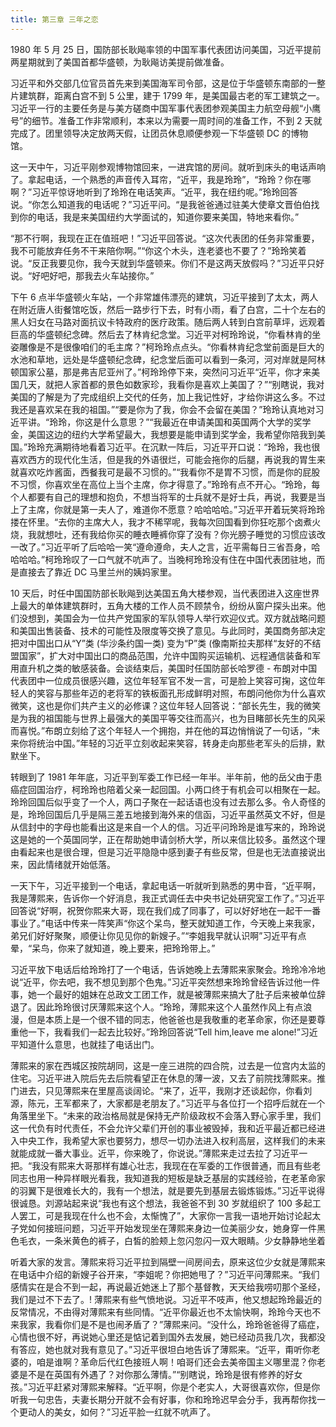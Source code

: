 ```yaml
---
title: 第三章 三年之恋
---
```


1980 年 5 月 25 日，国防部长耿飚率领的中国军事代表团访问美国，习近平提前两星期就到了美国首都华盛顿，为耿飚访美提前做准备。

习近平和外交部几位官员首先来到美国海军司令部，这是位于华盛顿东南部的一整片建筑群，距离白宫不到 5 公里，建于 1799 年，是美国最古老的军工建筑之一。习近平一行的主要任务是与美方磋商中国军事代表团参观美国主力航空母舰“小鹰号”的细节。准备工作非常顺利，本来以为需要一周时间的准备工作，不到 2 天就完成了。团里领导决定放两天假，让团员休息顺便参观一下华盛顿 DC 的博物馆。

这一天中午，习近平刚参观博物馆回来，一进宾馆的房间。就听到床头的电话声响了。拿起电话，一个熟悉的声音传入耳帘，“近平，我是玲玲”，“玲玲？你在哪啊？”习近平惊讶地听到了玲玲在电话笑声。“近平，我在纽约呢。”玲玲回答说。“你怎么知道我的电话呢？”习近平问。“是我爸爸通过驻美大使章文晋伯伯找到你的电话，我是来美国纽约大学面试的，知道你要来美国，特地来看你。”

“那不行啊，我现在正在值班吧！”习近平回答说。“这次代表团的任务非常重要，我不可能放弃任务不干来陪你啊。”“你这个木头，连老婆也不要了？”玲玲笑着说。“反正我要见你，我今天就到华盛顿来。你们不是这两天放假吗？”习近平只好说。“好吧好吧，那我去火车站接你。”

下午 6 点半华盛顿火车站，一个非常雄伟漂亮的建筑，习近平接到了太太，两人在附近唐人街餐馆吃饭，然后一路步行下去，时有小雨，看了白宫，二十个左右的黑人妇女在马路对面抗议卡特政府的医疗政策。随后两人转到白宫前草坪，远观着巨高的华盛顿纪念碑。然后去了林肯纪念堂。习近平对柯玲玲说，“你看林肯的坐姿雕像是不是很像咱们的毛主席？”柯玲玲点点头。“你看林肯纪念堂前面是巨大的水池和草地，远处是华盛顿纪念碑，纪念堂后面可以看到一条河，河对岸就是阿林顿国家公墓，那是弗吉尼亚州了。”柯玲玲停下来，突然问习近平“近平，你才来美国几天，就把人家首都的景色如数家珍，我看你是喜欢上美国了？”“别瞎说，我对美国的了解是为了完成组织上交代的任务，加上我记性好，才给你讲这么多。不过我还是喜欢呆在我的祖国。”“要是你为了我，你会不会留在美国？”玲玲认真地对习近平讲。“玲玲，你这是什么意思？”“我最近在申请美国和英国两个大学的奖学金，美国这边的纽约大学希望最大，我想要是能申请到奖学金，我希望你陪我到美国。”玲玲充满期待地看着习近平。在沉默一阵后，习近平开口说：“玲玲，我也很喜欢西方的现代化生活，但是我的外语很烂，可能会拖你的后腿，再说我的胃生来就喜欢吃炸酱面，西餐我可是最不习惯的。”“我看你不是胃不习惯，而是你的屁股不习惯，你喜欢坐在高位上当个主席，你才得意了。”玲玲有点不开心。“玲玲，每个人都要有自己的理想和抱负，不想当将军的士兵就不是好士兵，再说，我要是当上了主席，你就是第一夫人了，难道你不愿意？哈哈哈哈。”习近平开着玩笑将玲玲搂在怀里。“去你的主席大人，我才不稀罕呢，我每次回国看到你狂吃那个卤煮火烧，我就想吐，还有我给你买的睡衣睡裤你穿了没有？你光膀子睡觉的习惯应该改一改了。”习近平听了后哈哈一笑“遵命遵命，夫人之言，近平需每日三省吾身，哈哈哈哈。”柯玲玲叹了一口气就不吭声了。当晚柯玲玲没有住在中国代表团驻地，而是直接去了靠近 DC 马里兰州的姨妈家里。

10 天后，时任中国国防部长耿飚到达美国五角大楼参观，当代表团进入这座世界上最大的单体建筑群时，五角大楼的工作人员不顾禁令，纷纷从窗户探头出来。他们没想到，美国会为一位共产党国家的军队领导人举行欢迎仪式。双方就战略问题和美国出售装备、技术的可能性及限度等交换了意见。与此同时，美国商务部决定把对中国出口从“Y”类 (华沙条约国一类) 变为“P”类 (像南斯拉夫那样“友好的不结盟国家”，扩大对中国出口的商品范围，允许中国购买运输机、远程通信装备和军用直升机之类的敏感装备。会谈结束后，美国时任国防部长哈罗德 - 布朗对中国代表团中一位成员很感兴趣，这位年轻军官不发一言，可是脸上笑容可掬，这位年轻人的笑容与那些年迈的老将军的铁板面孔形成鲜明对照，布朗问他你为什么喜欢微笑，这也是你们共产主义的必修课？这位年轻人回答说：“部长先生，我的微笑是为我的祖国能与世界上最强大的美国平等交往而高兴，也为目睹部长先生的风采而喜悦。”布朗立刻给了这个年轻人一个拥抱，并在他的耳边悄悄说了一句话，“未来你将统治中国。”年轻的习近平立刻收起来笑容，转身走向那些老军头的后排，默默坐下。

转眼到了 1981 年年底，习近平到军委工作已经一年半。半年前，他的岳父由于患癌症回国治疗，柯玲玲也陪着父亲一起回国。小两口终于有机会可以相聚在一起。玲玲回国后似乎变了一个人，两口子聚在一起话语也没有过去那么多。令人奇怪的是，玲玲回国后几乎是隔三差五地接到海外来的信函，习近平虽然英文不好，但是从信封中的字母也能看出这是来自一个人的信。习近平问玲玲是谁写来的，玲玲说这是她的一个英国同学，正在帮助她申请剑桥大学，所以来信比较多。虽然这个理由看起来也是很合理，但是习近平隐隐中感到妻子有些反常，但是也无法直接说出来，因此情绪就开始低落。

一天下午，习近平接到一个电话，拿起电话一听就听到熟悉的男中音，“近平啊，我是薄熙来，告诉你一个好消息，我正式调任去中央书记处研究室工作了。”习近平回答说“好啊，祝贺你熙来大哥，现在我们成了同事了，可以好好地在一起干一番事业了。”电话中传来一阵笑声“你这个呆鸟，整天就知道工作，今天晚上来我家，弟兄们好好聚聚，顺便让你见见你的新嫂子。”“李姐我早就认识啊”习近平有点晕，“呆鸟，你来了就知道，晚上要来，把玲玲带上。”

习近平放下电话后给玲玲打了一个电话，告诉她晚上去薄熙来家聚会。玲玲冷冷地说“近平，你去吧，我不想见到那个色鬼。”习近平突然想来玲玲曾经告诉过他一件事，她一个最好的姐妹在总政文工团工作，就是被薄熙来搞大了肚子后来被单位辞退了。因此玲玲很讨厌薄熙来这个人。“玲玲，薄熙来这个人虽然作风上有点浪漫，但是本质上是一个很不错的同志，他爸爸也是我敬重的老革命家，你还是要尊重他一下，我看我们一起去比较好。”玲玲回答说“Tell him,leave me alone!”习近平知道什么意思，也就挂了电话出门。

薄熙来的家在西城区按院胡同，这是一座三进院的四合院，过去是一位宫内太监的住宅。习近平进入院后先去后院看望正在休息的薄一波，又去了前院找薄熙来。推门进去，只见薄熙来在里屋高谈阔论。“来了，近平，我刚才还谈起你，你看刘源，陈元，王军都来了，大家都是老朋友了。”习近平与各位打一个招呼后就在一个角落里坐下。“未来的政治格局就是保持无产阶级政权不会落入野心家手里，我们这一代负有时代责任，不会允许父辈们开创的事业被毁掉，我和近平最近都已经进入中央工作，我希望大家也要努力，想尽一切办法进入权利高层，这样我们的未来就能成就一番大事业。近平，你来晚了，你说说。”薄熙来走过去拉了习近平一把。“我没有熙来大哥那样有雄心壮志，我现在在军委的工作很普通，而且有些老同志也用一种异样眼光看我，我知道我的短板是缺乏基层的实践经验，在老革命家的羽翼下是很难长大的，我有一个想法，就是要先到基层去锻炼锻炼。”习近平说得很诚恳。刘源站起来说“我也有这个想法，我爸爸不到 30 岁就组织了 100 多起工人罢工，可是我现在什么也不会，太惭愧了”，大家你一言我一语地开始讨论起太子党如何接班问题，习近平开始发现坐在薄熙来身边一位美丽少女，她身穿一件黑色毛衣，一条米黄色的裤子，白皙的脸颊上忽闪忽闪一双大眼睛。少女静静地坐着

听着大家的发言。薄熙来将习近平拉到隔壁一间房间去，原来这位少女就是薄熙来在电话中介绍的新嫂子谷开来，“李姐呢？你把她甩了？”习近平问薄熙来。“我们感情实在是合不到一起，再说最近她迷上了那个基督教，天天给我唠叨那个圣经，我们是过不下去了。! 薄熙来有些气愤地说。习近平不吱声，他又想起玲玲最近的反常情况，不由得对薄熙来有些同情。“近平你最近也不太愉快啊，玲玲今天也不来我家，我看你们是不是也闹矛盾了？”薄熙来问。“没什么，玲玲爸爸得了癌症，心情也很不好，再说她心里还是惦记着到国外去发展，她已经动员我几次，我都没有答应，她也就对我有意见了。”习近平很坦白地告诉了薄熙来。“近平，甭听你老婆的，咱是谁啊？革命后代红色接班人啊！咱哥们还会去美帝国主义哪里混？你老婆是不是在英国有外遇了？对你那么薄情。”“别瞎说，玲玲是很有修养的好女孩。”习近平赶紧对薄熙来解释。“近平啊，你是个老实人，大哥很喜欢你，但是你听我一句忠告，夫妻长期分开就不会有好事，你和玲玲迟早会分手，我再帮你找一个更动人的美女，如何？”习近平脸一红就不吭声了。
